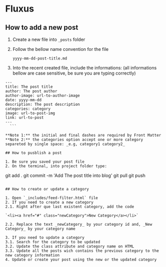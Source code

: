 # Fluxus

## How to add a new post

1. Create a new file into `_posts` folder
2. Follow the bellow name convention for the file

	 `yyyy-mm-dd-post-title.md`

3. Into the recent created file, include the informations: (all informations bellow are case sensitive, be sure you are typing correctly)

  ```
  ---
  title: The post title
  author: The post author
  author-image: url-to-author-image
  date: yyyy-mm-dd
  description: The post description
  categories: category
  image: url-to-post-img
  link: url-to-post
  ---
	```

  **Note 1:** the initial and final dashes are required by Front Matter
  **Note 2:** the categories option accept one or more category separeted by single space: _e.g, category1 category2_

## How to pusblish a post

1. Be sure you saved your post file
2. On the terminal, into project folder type:

  ```
  git add .
  git commit -m 'Add The post title into blog'
  git pull
  git push
  ```

## How to create or update a category

1. Open `_includes/feed-filter.html` file
2. If you need to create a new category
  2.1. Right after que last existent category, add the code

  `<li><a href="#" class="newCategory">New Category</a></li>`

  2.2. Replace the text _newCategory_ by your category id and, _New Category_ by your category name

3. If you need to update a category
  3.1. Search for the category to be updated
  3.2. Update the class attribute and category name on HTML
  3.3. Update all the posts wich contains the previous category to the new category information
4. Update or create your post using the new or the updated category


